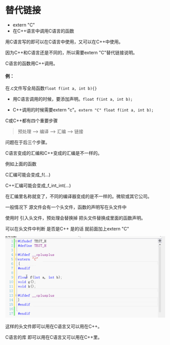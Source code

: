 # 替代链接

- extern "C"
- 在C++语言中调用C语言的函数

用C语言写的即可以在C语言中使用，又可以在C++中使用。

因为C++和C语言还是不同的，所以需要extern "C"替代链接说明。

C语言的函数用C++调用。

#### 例：

在.c文件写全局函数`float f(int a, int b){}`

- 用C语言调用的时候，要添加声明。`float f(int a, int b);`

- C++调用的时候需要extern "c"。`extern "C" float f(int a, int b);`

C或C++都有四个重要步骤

> 预处理 —> 编译 —> 汇编 —> 链接

问题在于后三个步骤。

C语言变成的汇编和C++变成的汇编是不一样的。

例如上面的函数

C汇编可能会变成_f(...)

C++汇编可能会变成_f_int_int(...)

在汇编里名称就变了，不同的编译器变成的是不一样的。微软或其它公司。



一般情况下 源文件会有一个头文件，函数的声明写在头文件中

使用时 引入头文件，预处理会替换掉 把头文件替换成里面的函数声明。

可以在头文件中判断 是否是C++ 是的话 就前面加上extern "C"

![image-20190722150103274](assets/image-20190722150103274.png)

这样的头文件即可以用在C语言又可以用在C++。



C语言的库 即可以用在C语言又可以用在C++里。